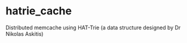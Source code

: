 # hatrie_cache
Distributed memcache using HAT-Trie (a data structure designed by Dr Nikolas Askitis)
